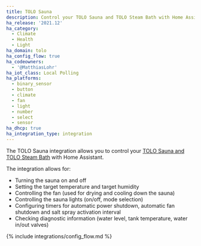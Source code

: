 ```yaml
---
title: TOLO Sauna
description: Control your TOLO Sauna and TOLO Steam Bath with Home Assistant.
ha_release: '2021.12'
ha_category:
  - Climate
  - Health
  - Light
ha_domain: tolo
ha_config_flow: true
ha_codeowners:
  - '@MatthiasLohr'
ha_iot_class: Local Polling
ha_platforms:
  - binary_sensor
  - button
  - climate
  - fan
  - light
  - number
  - select
  - sensor
ha_dhcp: true
ha_integration_type: integration
---
```


The TOLO Sauna integration allows you to control your [TOLO Sauna and TOLO Steam Bath](https://www.tolosauna.com/) with Home Assistant.

The integration allows for:

- Turning the sauna on and off
- Setting the target temperature and target humidity
- Controlling the fan (used for drying and cooling down the sauna)
- Controlling the sauna lights (on/off, mode selection)
- Configuring timers for automatic power shutdown, automatic fan shutdown and salt spray activation interval
- Checking diagnostic information (water level, tank temperature, water in/out valves)

{% include integrations/config_flow.md %}
